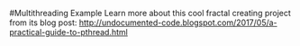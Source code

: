 #Multithreading Example
Learn more about this cool fractal creating project from its blog post: http://undocumented-code.blogspot.com/2017/05/a-practical-guide-to-pthread.html
